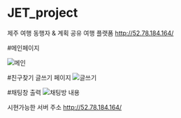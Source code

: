 # JET_project

제주 여행 동행자 & 계획 공유 여행 플랫폼 
http://52.78.184.164/

#메인페이지

![메인](https://user-images.githubusercontent.com/79763173/109420465-ff3cab00-7a15-11eb-894d-7e52854d03f8.png)




#친구찾기 글쓰기 페이지
![글쓰기](https://user-images.githubusercontent.com/79763173/109423928-d243c480-7a24-11eb-80b0-b8e9eb49c3ed.jpg)




#채팅창 출력
![채팅방 내용](https://user-images.githubusercontent.com/79763173/109423960-fc958200-7a24-11eb-9454-41d9416eab0e.jpg)








시현가능한 서버 주소
http://52.78.184.164/
